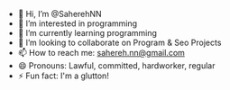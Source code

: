 - 👋 Hi, I’m @SaherehNN
- 👀 I’m interested in programming
- 🌱 I’m currently learning programming
- 💞️ I’m looking to collaborate on Program & Seo Projects
- 📫 How to reach me: sahereh.nn@gmail.com
- 😄 Pronouns: Lawful, committed, hardworker, regular
- ⚡ Fun fact: I'm a glutton!

<!---
SaherehNN/SaherehNN is a ✨ special ✨ repository because its `README.md` (this file) appears on your GitHub profile.
You can click the Preview link to take a look at your changes.
--->
